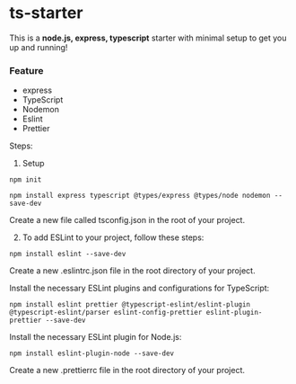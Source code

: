 # ts-starter

This is a **node.js, express, typescript** starter with minimal setup to get you up and running!

### Feature

- express
- TypeScript
- Nodemon
- Eslint
- Prettier

Steps:

1. Setup

```
npm init
```

```
npm install express typescript @types/express @types/node nodemon --save-dev
```

Create a new file called tsconfig.json in the root of your project.

2. To add ESLint to your project, follow these steps:

```
npm install eslint --save-dev
```

Create a new .eslintrc.json file in the root directory of your project.

Install the necessary ESLint plugins and configurations for TypeScript:

```
npm install eslint prettier @typescript-eslint/eslint-plugin @typescript-eslint/parser eslint-config-prettier eslint-plugin-prettier --save-dev
```

Install the necessary ESLint plugin for Node.js:

```
npm install eslint-plugin-node --save-dev
```

Create a new .prettierrc file in the root directory of your project.
